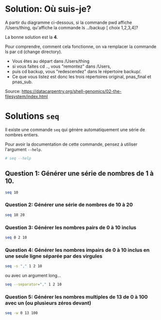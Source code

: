 # Solution: Où suis-je?     


A partir du diagramme ci-dessous, si la commande pwd affiche /Users/thing, qu'affiche la commande ls ../backup [ choix 1,2,3,4]?


La bonne solution est la **4**. 

Pour comprendre, comment cela fonctionne, on va remplacer la commande ls par cd (change directory). 

- Vous êtes au départ dans /Users/thing
- si vous faites cd .., vous "remontez" dans /Users, 
- puis cd backup, vous "redescendez" dans le répertoire backup/. 
- Ce que vous listez est donc les trois répertoires original, pnas_final et pnas_sub.


Source: https://datacarpentry.org/shell-genomics/02-the-filesystem/index.html


# Solutions `seq`

Il existe une commande `seq` qui génère automatiquement une série de nombres entiers.

Pour avoir la documentation de cette commande, pensez à utiliser l'argument `--help`.
```bash
# seq --help
```

## Question 1: Générer une série de nombres de 1 à 10.
```bash
seq 10
```

### Question 2: Générer une série de nombres de 10 à 20
```bash
seq 10 20
```

### Question 3: Générer les nombres pairs de 0 à 10 inclus
```bash
seq 0 2 10
```

### Question 4: Générer les nombres impairs de 0 à 10 inclus en une seule ligne séparée par des virgules
```bash
seq -s "," 1 2 10
```

ou avec un argument long...
```bash
seq --separator="," 1 2 10
```

### Question 5: Générer les nombres multiples de 13 de 0 à 100 avec un (ou plusieurs zéros devant)

```bash
seq -w 0 13 100
```
